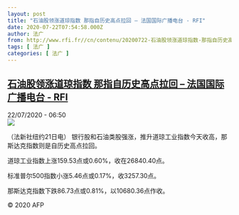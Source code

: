 ```yaml
---
layout: post
title: "石油股领涨道琼指数 那指自历史高点拉回 – 法国国际广播电台 - RFI"
date: 2020-07-22T07:54:58.000Z
author: 法广
from: http://www.rfi.fr//cn/contenu/20200722-石油股领涨道琼指数-那指自历史高点拉回
tags: [ 法广 ]
categories: [ 法广 ]
---
```

<!--1595404498000-->
[石油股领涨道琼指数 那指自历史高点拉回 – 法国国际广播电台 - RFI](http://www.rfi.fr//cn/contenu/20200722-%E7%9F%B3%E6%B2%B9%E8%82%A1%E9%A2%86%E6%B6%A8%E9%81%93%E7%90%BC%E6%8C%87%E6%95%B0-%E9%82%A3%E6%8C%87%E8%87%AA%E5%8E%86%E5%8F%B2%E9%AB%98%E7%82%B9%E6%8B%89%E5%9B%9E)
------

<div>
<div>22/07/2020 - 06:50</div><img src="https://s.rfi.fr/media/display/bb27b304-cbda-11ea-bb24-005056a964fe/w:310/p:16x9/eco0003b.200722125002.jpg"><div class="t-content__body u-clearfix"><div class="m-interstitial"></div><p>（法新社纽约21日电）    银行股和石油类股强涨，推升道琼工业指数今天收高，那斯达克指数则是自历史高点拉回。</p><p>    道琼工业指数上涨159.53点或0.60%，收在26840.40点。</p><p>    标准普尔500指数小涨5.46点或0.17%，收3257.30点。</p><p>    那斯达克指数下跌86.73点或0.81%，以10680.36点作收。</p><p class="t-copyright">© 2020 AFP</p>        </div>
</div>
